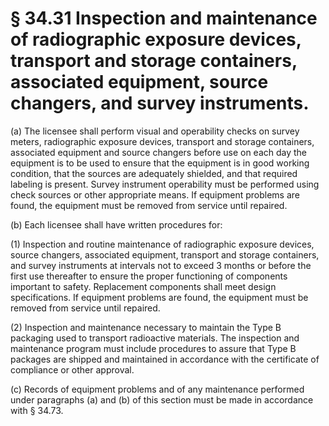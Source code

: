 # § 34.31   Inspection and maintenance of radiographic exposure devices, transport and storage containers, associated equipment, source changers, and survey instruments.

(a) The licensee shall perform visual and operability checks on survey meters, radiographic exposure devices, transport and storage containers, associated equipment and source changers before use on each day the equipment is to be used to ensure that the equipment is in good working condition, that the sources are adequately shielded, and that required labeling is present. Survey instrument operability must be performed using check sources or other appropriate means. If equipment problems are found, the equipment must be removed from service until repaired.


(b) Each licensee shall have written procedures for:


(1) Inspection and routine maintenance of radiographic exposure devices, source changers, associated equipment, transport and storage containers, and survey instruments at intervals not to exceed 3 months or before the first use thereafter to ensure the proper functioning of components important to safety. Replacement components shall meet design specifications. If equipment problems are found, the equipment must be removed from service until repaired.


(2) Inspection and maintenance necessary to maintain the Type B packaging used to transport radioactive materials. The inspection and maintenance program must include procedures to assure that Type B packages are shipped and maintained in accordance with the certificate of compliance or other approval.


(c) Records of equipment problems and of any maintenance performed under paragraphs (a) and (b) of this section must be made in accordance with § 34.73.




